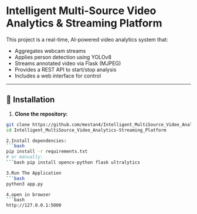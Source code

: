 # Intelligent Multi-Source Video Analytics & Streaming Platform

This project is a real-time, AI-powered video analytics system that:

- Aggregates webcam streams
- Applies person detection using YOLOv8
- Streams annotated video via Flask (MJPEG)
- Provides a REST API to start/stop analysis
- Includes a web interface for control

---

## 🔧 Installation

1. **Clone the repository:**

```bash
git clone https://github.com/mestan4/Intelligent_MultiSource_Video_Analytics-Streaming_Platform.git
cd Intelligent_MultiSource_Video_Analytics-Streaming_Platform

2.Install dependencies:
```bash
pip install -r requirements.txt
# or manually:
```bash pip install opencv-python flask ultralytics

3.Run The Application
```bash
python3 app.py

4.open in browser
```bash
http://127.0.0.1:5000
